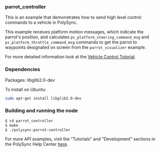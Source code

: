 ### parrot_controller

This is an example that demonstrates how to send high level control commands to a vehicle in PolySync.

This example receives platform motion messages, which indicate the parrot's position, and calculates `ps_platform_steering_command_msg` and `ps_platform_throttle_command_msg` commands to get the parrot to waypoints designated on screen from the `parrot_visualizer` example. 

For more detailed information look at the [Vehicle Control Tutorial](https://help.polysync.io/articles/tutorials-and-examples/tutorials/vehicle-control-tutorial/).

### Dependencies

Packages: libglib2.0-dev

To install on Ubuntu: 

```bash
sudo apt-get install libglib2.0-dev
```

### Building and running the node

```bash
$ cd parrot_controller
$ make
$ ./polysync-parrot-controller 
```

For more API examples, visit the "Tutorials" and "Development" sections in the PolySync Help Center [here](https://help.polysync.io/articles/).
